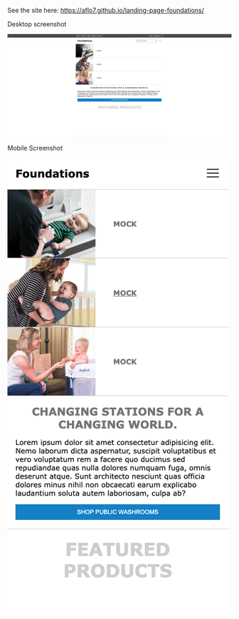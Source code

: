 See the site here: https://aflo7.github.io/landing-page-foundations/

Desktop screenshot

![alt](./ss1.png)

Mobile Screenshot

![alt](./ss2.png)